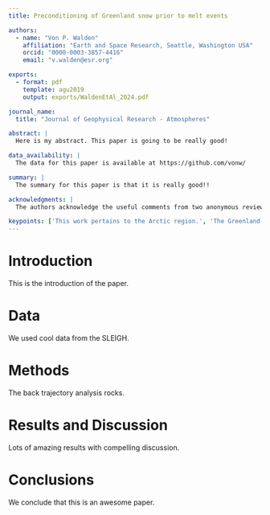 ```yaml
---
title: Preconditioning of Greenland snow prior to melt events

authors:
  - name: "Von P. Walden"
    affiliation: "Earth and Space Research, Seattle, Washington USA"
    orcid: "0000-0003-3857-4416"
    email: "v.walden@esr.org"

exports:
  - format: pdf
    template: agu2019
    output: exports/WaldenEtAl_2024.pdf

journal_name: 
  title: "Journal of Geophysical Research - Atmospheres"

abstract: |
  Here is my abstract. This paper is going to be really good!

data_availability: |
  The data for this paper is available at https://github.com/vonw/

summary: |
  The summary for this paper is that it is really good!!

acknowledgments: | 
  The authors acknowledge the useful comments from two anonymous reviewers.

keypoints: ['This work pertains to the Arctic region.', 'The Greenland Ice Sheet (GrIS) is undergoing a complete transformation due to global warming.', 'We SLEIGH'd it!!"]
---
```


# Introduction

This is the introduction of the paper.

# Data

We used cool data from the SLEIGH.

# Methods

The back trajectory analysis rocks.

# Results and Discussion

Lots of amazing results with compelling discussion.

# Conclusions

We conclude that this is an awesome paper.
